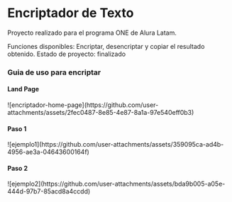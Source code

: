 <h1>Encriptador de Texto</h1>

Proyecto realizado para el programa ONE de Alura Latam. 

Funciones disponibles: Encriptar, desencriptar y copiar el resultado obtenido.
Estado de proyecto: finalizado

<h3>Guia de uso para encriptar</h3>

<h4>Land Page</h4>
![encriptador-home-page](https://github.com/user-attachments/assets/2fec0487-8e85-4e87-8a1a-97e540eff0b3)


<h4>Paso 1</h4>
![ejemplo1](https://github.com/user-attachments/assets/359095ca-ad4b-4956-ae3a-04643600164f)


<h4>Paso 2</h4>
![ejemplo2](https://github.com/user-attachments/assets/bda9b005-a05e-444d-97b7-85acd8a4ccdd) 
